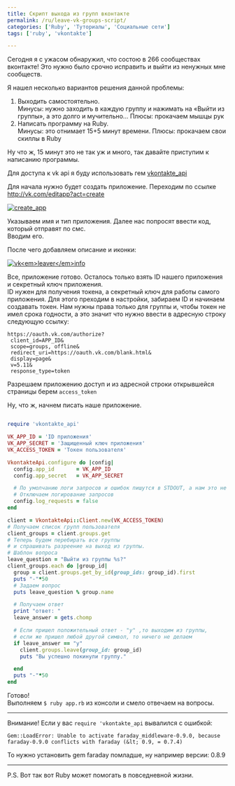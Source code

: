 ```yaml
---
title: Скрипт выхода из групп вконтакте
permalink: /ru/leave-vk-groups-script/
categories: ['Ruby', 'Туториалы', 'Социальные сети']
tags: ['ruby', 'vkontakte']

---
```



Сегодня я с ужасом обнаружил, что состою в 266 сообществах вконтакте! Это нужно было срочно исправить и выйти из ненужных мне сообществ.
<!--more-->
Я нашел несколько вариантов решения данной проблемы:

  1. Выходить самостоятельно.  
    Минусы: нужно заходить в каждую группу и нажимать на &#171;Выйти из группы&#187;, а это долго и мучительно&#8230; Плюсы: прокачаем мышцы рук
  2. Написать программу на Ruby.  
    Минусы: это отнимает 15+5 минут времени. Плюсы: прокачаем свои скиллы в Ruby

Ну что ж, 15 минут это не так уж и много, так давайте приступим к написанию программы.

Для доступа к vk api я буду использовать гем [vkontakte_api][1]

Для начала нужно будет создать приложение. Переходим по ссылке <http://vk.com/editapp?act=create>

[<img title="" src="http://i1.wp.com/istickz.ru/wp-content/uploads/2014/02/create_app.png?w=768" alt="create_app" data-recalc-dims="1" />][2]

Указываем имя и тип приложения. Далее нас попросят ввести код, который отправят по смс.  
Вводим его.

После чего добавляем описание и иконки:

[<img title="" src="http://i0.wp.com/istickz.ru/wp-content/uploads/2014/02/vk_leaver_info.png?w=768" alt="vk<em>leaver</em>info" data-recalc-dims="1" />][3]

Все, приложение готово. Осталось только взять ID нашего приложения и секретный ключ приложения.  
ID нужен для получения токена, а секретный ключ для работы самого приложения. Для этого преходим в настройки, забираем ID и начинаем создавать токен. Нам нужны права только для группы и, чтобы токен не имел срока годности, а это значит что нужно ввести в адресную строку следующую ссылку:

```
https://oauth.vk.com/authorize? 
 client_id=APP_ID& 
 scope=groups, offline& 
 redirect_uri=https://oauth.vk.com/blank.html& 
 display=page& 
 v=5.11& 
 response_type=token
```

Разрешаем приложению доступ и из адресной строки открывшейся страницы берем `access_token`

Ну, что ж, начнем писать наше приложение.

```ruby

require 'vkontakte_api'

VK_APP_ID = 'ID приложения'
VK_APP_SECRET = 'Защищенный ключ приложения'
VK_ACCESS_TOKEN = 'Токен пользователя'

VkontakteApi.configure do |config|
  config.app_id       = VK_APP_ID
  config.app_secret   = VK_APP_SECRET

  # По умолчанию логи запросов и ошибок пишутся в STDOUT, а нам это не нужно.
  # Отключаем логирование запросов
  config.log_requests = false
end

client = VkontakteApi::Client.new(VK_ACCESS_TOKEN)
# Получаем список групп пользователя
client_groups = client.groups.get
# Теперь будем перебирать все группы
# и спрашивать разреение на выход из группы.
# Шаблон вопроса
leave_question = "Выйти из группы %s?"
client_groups.each do |group_id|
  group = client.groups.get_by_id(group_ids: group_id).first
  puts "-"*50
  # Задаем вопрос
  puts leave_question % group.name

  # Получаем ответ
  print "ответ: "
  leave_answer = gets.chomp

  # Если пришел положительный ответ - "y" ,то выходим из группы,
  # если же пришел любой другой символ, то ничего не делаем
  if leave_answer == "y"
    client.groups.leave(group_id: group_id)
    puts "Вы успешно покинули группу."

  end
  puts "-"*50
end

```

Готово!  
Выполняем `$ ruby app.rb` из консоли и смело отвечаем на вопросы.

* * *

Внимание! Если у вас `require 'vkontakte_api` вывалился с ошибкой:

```
Gem::LoadError: Unable to activate faraday_middleware-0.9.0, because faraday-0.9.0 conflicts with faraday (&lt; 0.9, = 0.7.4)
```

То нужно установить gem faraday помладше, ну например версии: 0.8.9

* * *

P.S. Вот так вот Ruby может помогать в повседневной жизни.

 [1]: https://github.com/7even/vkontakte_api
 [2]: http://i1.wp.com/istickz.ru/wp-content/uploads/2014/02/create_app.png
 [3]: http://i0.wp.com/istickz.ru/wp-content/uploads/2014/02/vk_leaver_info.png
